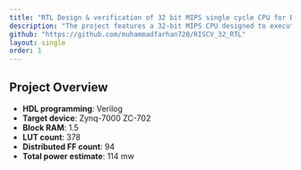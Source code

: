 ```yaml
---
title: "RTL Design & verification of 32 bit MIPS single cycle CPU for R and I type instructions"
description: "The project features a 32-bit MIPS CPU designed to execute instructions in a single clock cycle. It is built from scratch using Verilog. The processor is inspired by MIPS/RISC-V architecture principles and supports a subset of R-type and I-type instructions, consisting of core processor components and essential operations like instruction fetching, arithmetic computations, and memory access."
github: "https://github.com/muhammadfarhan720/RISCV_32_RTL"
layout: single
order: 1
---
```


## Project Overview

- **HDL programming**: Verilog
- **Target device**: Zynq-7000 ZC-702
- **Block RAM**: 1.5 
- **LUT count**: 378
- **Distributed FF count**: 94
- **Total power estimate**: 114 mw 
